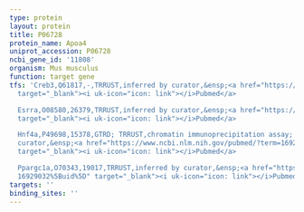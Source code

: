 ```yaml
---
type: protein
layout: protein
title: P06728
protein_name: Apoa4
uniprot_accession: P06728
ncbi_gene_id: '11808'
organism: Mus musculus
function: target gene
tfs: 'Creb3,Q61817,-,TRRUST,inferred by curator,&ensp;<a href="https://www.ncbi.nlm.nih.gov/pubmed/?term=22209087%5Buid%5D"
  target="_blank"><i uk-icon="icon: link"></i>Pubmed</a>

  Esrra,O08580,26379,TRRUST,inferred by curator,&ensp;<a href="https://www.ncbi.nlm.nih.gov/pubmed/?term=15466464%5Buid%5D"
  target="_blank"><i uk-icon="icon: link"></i>Pubmed</a>

  Hnf4a,P49698,15378,GTRD; TRRUST,chromatin immunoprecipitation assay; inferred by
  curator,&ensp;<a href="https://www.ncbi.nlm.nih.gov/pubmed/?term=16929032; 15583007%5Buid%5D"
  target="_blank"><i uk-icon="icon: link"></i>Pubmed</a>

  Ppargc1a,O70343,19017,TRRUST,inferred by curator,&ensp;<a href="https://www.ncbi.nlm.nih.gov/pubmed/?term=15466464;
  16929032%5Buid%5D" target="_blank"><i uk-icon="icon: link"></i>Pubmed</a>'
targets: ''
binding_sites: ''
---
```

